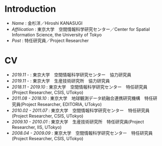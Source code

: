 # Introduction
- *Name* : 金杉洋／Hiroshi KANASUGI
- *Affilication* : 東京大学　空間情報科学研究センター／Center for Spatial Information Science, the University of Tokyo
- *Post* : 特任研究員／Project Researcher

# CV
- _2019.11_ - : 東京大学　空間情報科学研究センター　協力研究員
- _2019.11_ - : 東京大学　生産技術研究所　協力研究員
- _2018.11 - 2019.10_ : 東京大学　空間情報科学研究センター　特任研究員(Project Researcher, CSIS, UTokyo)
- _2011.08 - 2018.10_ : 東京大学　地球観測データ統融合連携研究機構　特任研究員(Project Researcher, EDITORIA, UTokyo)
- _2010.02 - 2011.07_ : 東京大学　空間情報科学研究センター　特任研究員(Project Researcher, CSIS, UTokyo)
- _2009.10 - 2010.01_ : 東京大学　生産技術研究所　特任研究員(Project Researcher, IIS, UTokyo)
- _2008.04 - 2009.09_ : 東京大学　空間情報科学研究センター　特任研究員(Project Researcher, CSIS, UTokyo)

